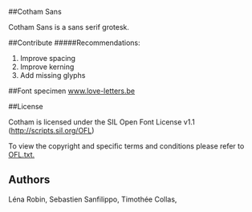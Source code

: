 ##Cotham Sans

Cotham Sans is a sans serif grotesk.

##Contribute
#####Recommendations:
1. Improve spacing
2. Improve kerning
3. Add missing glyphs

##Font specimen
www.love-letters.be

##License

Cotham is licensed under the SIL Open Font License v1.1 (http://scripts.sil.org/OFL)

To view the copyright and specific terms and conditions please refer to [OFL.txt.](OFL.txt)

## Authors
Léna Robin,
Sebastien Sanfilippo,
Timothée Collas,
